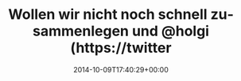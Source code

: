 ---
retweeted: false
source: <a href="http://mvilla.it/fenix" rel="nofollow">Fenix for Android</a>
entities:
  user_mentions:
  - name: Holger Klein
    screen_name: holgi
    indices:
    - '48'
    - '54'
    id_str: '3068271'
    id: '3068271'
  - name: Tim Pritlove
    screen_name: timpritlove
    indices:
    - '59'
    - '71'
    id_str: '11268812'
    id: '11268812'
  urls: []
  symbols: []
  media:
  - expanded_url: https://twitter.com/bascht/status/520267572068229120/photo/1
    indices:
    - '104'
    - '126'
    url: http://t.co/TGTVIODERZ
    media_url: http://pbs.twimg.com/media/BzhcmZqIEAAdrZn.jpg
    id_str: '520267571753652224'
    id: '520267571753652224'
    media_url_https: https://pbs.twimg.com/media/BzhcmZqIEAAdrZn.jpg
    sizes:
      medium:
        w: '679'
        h: '1200'
        resize: fit
      large:
        w: '760'
        h: '1344'
        resize: fit
      thumb:
        w: '150'
        h: '150'
        resize: crop
      small:
        w: '385'
        h: '680'
        resize: fit
    type: photo
    display_url: pic.twitter.com/TGTVIODERZ
  hashtags: []
display_text_range:
- '0'
- '126'
favorite_count: '3'
id_str: '520267572068229120'
truncated: false
retweet_count: '0'
id: '520267572068229120'
possibly_sensitive: false
created_at: Thu Oct 09 17:40:29 +0000 2014
favorited: false
full_text: Wollen wir nicht noch schnell zusammenlegen und [@holgi](https://twitter.com/holgi)
  und [@timpritlove](https://twitter.com/timpritlove) mit Mikrofonen da hin schicken?
lang: de
extended_entities:
  media:
  - expanded_url: https://twitter.com/bascht/status/520267572068229120/photo/1
    indices:
    - '104'
    - '126'
    url: http://t.co/TGTVIODERZ
    media_url: http://pbs.twimg.com/media/BzhcmZqIEAAdrZn.jpg
    id_str: '520267571753652224'
    id: '520267571753652224'
    media_url_https: https://pbs.twimg.com/media/BzhcmZqIEAAdrZn.jpg
    sizes:
      medium:
        w: '679'
        h: '1200'
        resize: fit
      large:
        w: '760'
        h: '1344'
        resize: fit
      thumb:
        w: '150'
        h: '150'
        resize: crop
      small:
        w: '385'
        h: '680'
        resize: fit
    type: photo
    display_url: pic.twitter.com/TGTVIODERZ
tags:
- pesos/twitter
date: '2014-10-09T17:40:29+00:00'
src: https://twitter.com/bascht/status/520267572068229120
original_url: https://twitter.com/bascht/status/520267572068229120
type: twitter_tweet
media_url: https://img.bascht.com/twitter/pbs.twimg.com/media/BzhcmZqIEAAdrZn.jpg
text: Wollen wir nicht noch schnell zusammenlegen und [@holgi](https://twitter.com/holgi)
  und [@timpritlove](https://twitter.com/timpritlove) mit Mikrofonen da hin schicken?
title: Wollen wir nicht noch schnell zusammenlegen und @holgi (https://twitter

---